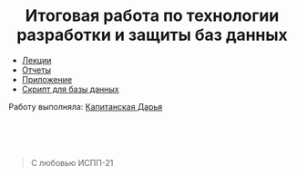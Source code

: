 <h1 align="center">Итоговая работа по технологии разработки и защиты баз данных</h1>
<ul>
  <li><a href="[https://github.com/KapDarIA](https://github.com/KapDarIA/FinalWork/blob/main/Лекции.docx)">Лекции</a></li>
  <li><a href="https://github.com/KapDarIA">Отчеты</a></li>
  <li><a href="https://github.com/KapDarIA">Приложение</a></li>
  <li><a href="https://github.com/KapDarIA">Скрипт для базы данных</a></li>
</ul> 
Работу выполняла:
<a href="https://github.com/KapDarIA">Капитанская Дарья<a/>
<br/><br/><br/><br/><br/>
  
> С любовью ИСПП-21

